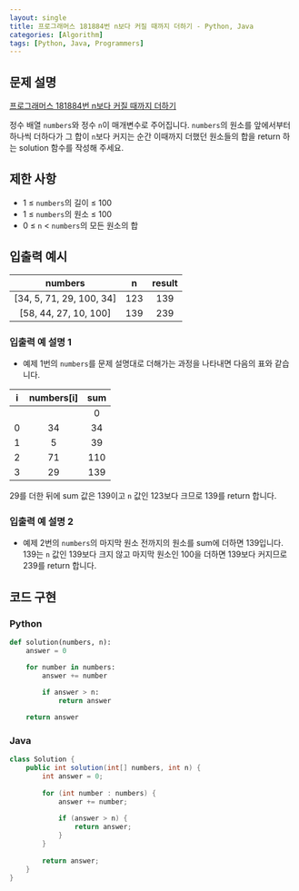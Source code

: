 ```yaml
---
layout: single
title: 프로그래머스 181884번 n보다 커질 때까지 더하기 - Python, Java
categories: [Algorithm]
tags: [Python, Java, Programmers]
---
```


## 문제 설명
[프로그래머스 181884번 n보다 커질 때까지 더하기](https://school.programmers.co.kr/learn/courses/30/lessons/181884)

정수 배열 `numbers`와 정수 `n`이 매개변수로 주어집니다. `numbers`의 원소를 앞에서부터 하나씩 더하다가 그 합이 `n`보다 커지는 순간 이때까지 더했던 원소들의 합을 return 하는 solution 함수를 작성해 주세요.

## 제한 사항

* 1 ≤ `numbers`의 길이 ≤ 100
* 1 ≤ `numbers`의 원소 ≤ 100
* 0 ≤ `n` < `numbers`의 모든 원소의 합

## 입출력 예시

|          numbers           |  n  | result |
|:--------------------------:|:---:|:------:|
| \[34, 5, 71, 29, 100, 34\] | 123 |  139   |
|  \[58, 44, 27, 10, 100\]   | 139 |  239   |

### 입출력 예 설명 1

* 예제 1번의 `numbers`를 문제 설명대로 더해가는 과정을 나타내면 다음의 표와 같습니다.

| i | 	numbers\[i\]	 | sum  |
|:-:|:--------------:|:----:|
|   |                |  0   |
| 0 |      	34       | 	34  |
| 1 |       	5       | 	39  |
| 2 |      	71       | 	110 |
| 3 |      	29       | 	139 |

29를 더한 뒤에 sum 값은 139이고 `n` 값인 123보다 크므로 139를 return 합니다.

### 입출력 예 설명 2

* 예제 2번의 `numbers`의 마지막 원소 전까지의 원소를 sum에 더하면 139입니다. 139는 `n` 값인 139보다 크지 않고 마지막 원소인 100을 더하면 139보다 커지므로 239를 return 합니다.

## 코드 구현

### Python

```python
def solution(numbers, n):
    answer = 0

    for number in numbers:
        answer += number
        
        if answer > n:
            return answer

    return answer
```

### Java

```java
class Solution {
    public int solution(int[] numbers, int n) {
        int answer = 0;
        
        for (int number : numbers) {
            answer += number;
            
            if (answer > n) {
                return answer;
            }
        }
        
        return answer;
    }
}
```